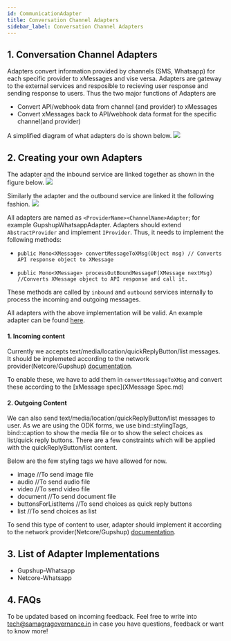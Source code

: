 ```yaml
---
id: CommunicationAdapter
title: Conversation Channel Adapters
sidebar_label: Conversation Channel Adapters
---
```


## 1. Conversation Channel Adapters

Adapters convert information provided by channels (SMS, Whatsapp) for each specific provider to xMessages and vise versa. Adapters are gateway to the external services and resposible to recieving user response and sending response to users. Thus the two major functions of Adapters are

- Convert API/webhook data from channel (and provider) to xMessages
- Convert xMessages back to API/webhook data format for the specific channel(and provider)

A simplified diagram of what adapters do is shown below. ![](https://samagra-development.github.io/docs/img/adapter.jpg)

## 2. Creating your own Adapters

The adapter and the inbound service are linked together as shown in the figure below. ![](https://samagra-development.github.io/docs/img/adapter-internal.jpg)

Similarly the adapter and the outbound service are linked it the following fashion. ![](https://samagra-development.github.io/docs/img/outbound.jpeg)

All adapters are named as `<ProviderName><ChannelName>Adapter`; for example GupshupWhatsappAdapter. Adapters should extend `AbstractProvider` and implement `IProvider`. Thus, it needs to implement the following methods:

- ```public Mono<XMessage> convertMessageToXMsg(Object msg) // Converts API response object to XMessage ```

- ```public Mono<XMessage> processOutBoundMessageF(XMessage nextMsg) //Converts XMessage object to API response and call it.```

These methods are called by `inbound` and `outbound` services internally to process the incoming and outgoing messages.

All adapters with the above implementation will be valid. An example adapter can be found [here](https://github.com/samagra-comms/adapter/blob/release-4.8.0/src/main/java/com/uci/adapter/netcore/whatsapp/NetcoreWhatsappAdapter.java).

#### 1. Incoming content
Currently we accepts text/media/location/quickReplyButton/list messages. It should be implemeted according to the network provider(Netcore/Gupshup) [documentation](https://wadocs.pepipost.com/webhooks/overview/incoming-message).

To enable these, we have to add them in ```convertMessageToXMsg``` and convert these according to the [xMessage spec](XMessage Spec.md)


#### 2. Outgoing Content
We can also send text/media/location/quickReplyButton/list messages to user. As we are using the ODK forms, we use bind::stylingTags, bind::caption to show the media file or to show the select choices as list/quick reply buttons. There are a few constraints which will be applied with the quickReplyButton/list content.

Below are the few styling tags we have allowed for now.

- image //To send image file
- audio //To send audio file
- video //To send video file
- document //To send document file
- buttonsForListItems //To send choices as quick reply buttons
- list //To send choices as list

To send this type of content to user, adapter should implement it according to the network provider(Netcore/Gupshup) [documentation](https://wadocs.pepipost.com/webhooks/overview/incoming-message).


## 3. List of Adapter Implementations

- Gupshup-Whatsapp
- Netcore-Whatsapp

## 4. FAQs

To be updated based on incoming feedback. Feel free to write into tech@samagragovernance.in in case you have questions, feedback or want to know more!
